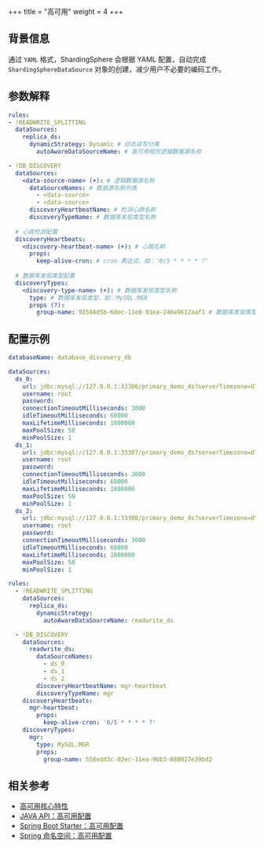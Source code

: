 +++
title = "高可用"
weight = 4
+++

## 背景信息

通过 `YAML` 格式，ShardingSphere 会根据 YAML 配置，自动完成 `ShardingSphereDataSource` 对象的创建，减少用户不必要的编码工作。

## 参数解释

```yaml
rules:
- !READWRITE_SPLITTING
  dataSources:
    replica_ds:
      dynamicStrategy: Dynamic # 动态读写分离
        autoAwareDataSourceName: # 高可用规则逻辑数据源名称

- !DB_DISCOVERY
  dataSources:
    <data-source-name> (+): # 逻辑数据源名称
      dataSourceNames: # 数据源名称列表
        - <data-source>
        - <data-source>
      discoveryHeartbeatName: # 检测心跳名称
      discoveryTypeName: # 数据库发现类型名称
  
  # 心跳检测配置
  discoveryHeartbeats:
    <discovery-heartbeat-name> (+): # 心跳名称
      props:
        keep-alive-cron: # cron 表达式，如：'0/5 * * * * ?'
  
  # 数据库发现类型配置
  discoveryTypes:
    <discovery-type-name> (+): # 数据库发现类型名称
      type: # 数据库发现类型，如：MySQL.MGR 
      props (?):
        group-name: 92504d5b-6dec-11e8-91ea-246e9612aaf1 # 数据库发现类型必要参数，如 MGR 的 group-name
```

## 配置示例

```yaml
databaseName: database_discovery_db

dataSources:
  ds_0:
    url: jdbc:mysql://127.0.0.1:33306/primary_demo_ds?serverTimezone=UTC&useSSL=false
    username: root
    password:
    connectionTimeoutMilliseconds: 3000
    idleTimeoutMilliseconds: 60000
    maxLifetimeMilliseconds: 1800000
    maxPoolSize: 50
    minPoolSize: 1
  ds_1:
    url: jdbc:mysql://127.0.0.1:33307/primary_demo_ds?serverTimezone=UTC&useSSL=false
    username: root
    password:
    connectionTimeoutMilliseconds: 3000
    idleTimeoutMilliseconds: 60000
    maxLifetimeMilliseconds: 1800000
    maxPoolSize: 50
    minPoolSize: 1
  ds_2:
    url: jdbc:mysql://127.0.0.1:33308/primary_demo_ds?serverTimezone=UTC&useSSL=false
    username: root
    password:
    connectionTimeoutMilliseconds: 3000
    idleTimeoutMilliseconds: 60000
    maxLifetimeMilliseconds: 1800000
    maxPoolSize: 50
    minPoolSize: 1

rules:
  - !READWRITE_SPLITTING
    dataSources:
      replica_ds:
        dynamicStrategy:
          autoAwareDataSourceName: readwrite_ds

  - !DB_DISCOVERY
    dataSources:
      readwrite_ds:
        dataSourceNames:
          - ds_0
          - ds_1
          - ds_2
        discoveryHeartbeatName: mgr-heartbeat
        discoveryTypeName: mgr
    discoveryHeartbeats:
      mgr-heartbeat:
        props:
          keep-alive-cron: '0/5 * * * * ?'
    discoveryTypes:
      mgr:
        type: MySQL.MGR
        props:
          group-name: 558edd3c-02ec-11ea-9bb3-080027e39bd2
```
## 相关参考

- [高可用核心特性](/cn/features/ha/)
- [JAVA API：高可用配置](/cn/user-manual/shardingsphere-jdbc/java-api/rules/ha/)
- [Spring Boot Starter：高可用配置](/cn/user-manual/shardingsphere-jdbc/spring-boot-starter/rules/ha/)
- [Spring 命名空间：高可用配置](/cn/user-manual/shardingsphere-jdbc/spring-namespace/rules/ha/)
